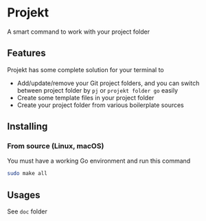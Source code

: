 # Projekt

A smart command to work with your project folder

## Features
Projekt has some complete solution for your terminal to
- Add/update/remove your Git project folders, and you can switch between project folder by `pj` or `projekt folder go` easily
- Create some template files in your project folder
- Create your project folder from various boilerplate sources

## Installing

### From source (Linux, macOS)

You must have a working Go environment and run this command
```bash
sudo make all
```

## Usages
See `doc` folder
